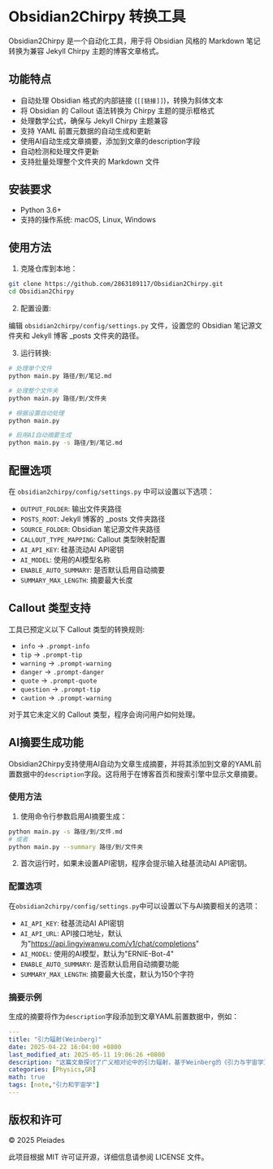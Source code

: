 # Obsidian2Chirpy 转换工具

Obsidian2Chirpy 是一个自动化工具，用于将 Obsidian 风格的 Markdown 笔记转换为兼容 Jekyll Chirpy 主题的博客文章格式。

## 功能特点

- 自动处理 Obsidian 格式的内部链接 (`[[链接]]`)，转换为斜体文本
- 将 Obsidian 的 Callout 语法转换为 Chirpy 主题的提示框格式
- 处理数学公式，确保与 Jekyll Chirpy 主题兼容
- 支持 YAML 前置元数据的自动生成和更新
- 使用AI自动生成文章摘要，添加到文章的description字段
- 自动检测和处理文件更新
- 支持批量处理整个文件夹的 Markdown 文件

## 安装要求

- Python 3.6+
- 支持的操作系统: macOS, Linux, Windows

## 使用方法

1. 克隆仓库到本地：

```bash
git clone https://github.com/2863189117/Obsidian2Chirpy.git
cd Obsidian2Chirpy
```

2. 配置设置:

编辑 `obsidian2chirpy/config/settings.py` 文件，设置您的 Obsidian 笔记源文件夹和 Jekyll 博客 _posts 文件夹的路径。

3. 运行转换:

```bash
# 处理单个文件
python main.py 路径/到/笔记.md

# 处理整个文件夹
python main.py 路径/到/文件夹

# 根据设置自动处理
python main.py

# 启用AI自动摘要生成
python main.py -s 路径/到/笔记.md
```

## 配置选项

在 `obsidian2chirpy/config/settings.py` 中可以设置以下选项：

- `OUTPUT_FOLDER`: 输出文件夹路径
- `POSTS_ROOT`: Jekyll 博客的 _posts 文件夹路径
- `SOURCE_FOLDER`: Obsidian 笔记源文件夹路径
- `CALLOUT_TYPE_MAPPING`: Callout 类型映射配置
- `AI_API_KEY`: 硅基流动AI API密钥
- `AI_MODEL`: 使用的AI模型名称
- `ENABLE_AUTO_SUMMARY`: 是否默认启用自动摘要
- `SUMMARY_MAX_LENGTH`: 摘要最大长度

## Callout 类型支持

工具已预定义以下 Callout 类型的转换规则:

- `info` → `.prompt-info`
- `tip` → `.prompt-tip`
- `warning` → `.prompt-warning`
- `danger` → `.prompt-danger`
- `quote` → `.prompt-quote`
- `question` → `.prompt-tip`
- `caution` → `.prompt-warning`

对于其它未定义的 Callout 类型，程序会询问用户如何处理。

## AI摘要生成功能

Obsidian2Chirpy支持使用AI自动为文章生成摘要，并将其添加到文章的YAML前置数据中的`description`字段。这将用于在博客首页和搜索引擎中显示文章摘要。

### 使用方法

1. 使用命令行参数启用AI摘要生成：

```bash
python main.py -s 路径/到/文件.md
# 或者
python main.py --summary 路径/到/文件夹
```

2. 首次运行时，如果未设置API密钥，程序会提示输入硅基流动AI API密钥。

### 配置选项

在`obsidian2chirpy/config/settings.py`中可以设置以下与AI摘要相关的选项：

- `AI_API_KEY`: 硅基流动AI API密钥
- `AI_API_URL`: API接口地址，默认为"https://api.lingyiwanwu.com/v1/chat/completions"
- `AI_MODEL`: 使用的AI模型，默认为"ERNIE-Bot-4"
- `ENABLE_AUTO_SUMMARY`: 是否默认启用自动摘要功能
- `SUMMARY_MAX_LENGTH`: 摘要最大长度，默认为150个字符

### 摘要示例

生成的摘要将作为`description`字段添加到文章YAML前置数据中，例如：

```yaml
---
title: "引力辐射(Weinberg)"
date: 2025-04-22 16:04:00 +0800
last_modified_at: 2025-05-11 19:06:26 +0800
description: "这篇文章探讨了广义相对论中的引力辐射，基于Weinberg的《引力与宇宙学》进行推导。分析了弱场近似下的Einstein场方程和辐射解，讨论了规范不变性和平面波解，并与电磁波进行了类比。"
categories: [Physics,GR]
math: true
tags: [note,"引力和宇宙学"]
---
```

## 版权和许可

© 2025 Pleiades

此项目根据 MIT 许可证开源，详细信息请参阅 LICENSE 文件。
